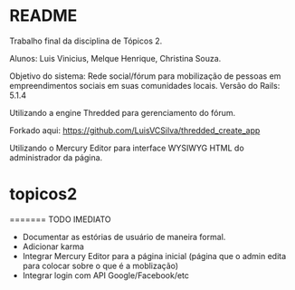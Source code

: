 # README

Trabalho final da disciplina de Tópicos 2.

Alunos: Luis Vinicius, Melque Henrique, Christina Souza.

Objetivo do sistema: Rede social/fórum para mobilização de pessoas em empreendimentos sociais em suas comunidades locais.
Versão do Rails: 5.1.4

Utilizando a engine Thredded para gerenciamento do fórum.

Forkado aqui: https://github.com/LuisVCSilva/thredded_create_app

Utilizando o Mercury Editor para interface WYSIWYG HTML do administrador da página.

# topicos2
=======
TODO IMEDIATO
 - Documentar as estórias de usuário de maneira formal.
 - Adicionar karma
 - Integrar Mercury Editor para a página inicial (página que o admin edita para colocar sobre o que é a moblização)
 - Integrar login com API Google/Facebook/etc

